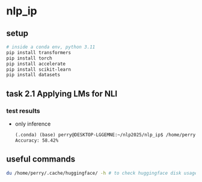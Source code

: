 # nlp_ip

## setup

```sh
# inside a conda env, python 3.11
pip install transformers
pip install torch
pip install accelerate
pip install scikit-learn
pip install datasets
```

## task 2.1 Applying LMs for NLI

### test results

- only inference

  ```txt
  (.conda) (base) perry@DESKTOP-LGGEMNE:~/nlp2025/nlp_ip$ /home/perry/nlp2025/nlp_ip/.conda/bin/python /home/perry/nlp2025/nlp_ip/task21_LMs_for_NLI/main.py
  Accuracy: 58.42%
  ```

## useful commands

```sh
du /home/perry/.cache/huggingface/ -h # to check huggingface disk usage
```
